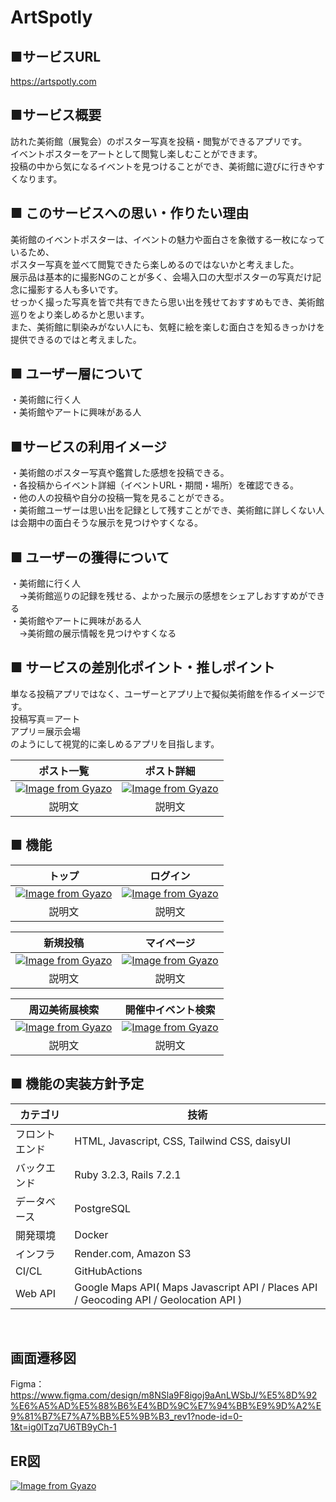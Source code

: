 # ArtSpotly

## ■サービスURL
https://artspotly.com

## ■サービス概要
訪れた美術館（展覧会）のポスター写真を投稿・閲覧ができるアプリです。<br>
イベントポスターをアートとして閲覧し楽しむことができます。<br>
投稿の中から気になるイベントを見つけることができ、美術館に遊びに行きやすくなります。<br>

## ■ このサービスへの思い・作りたい理由
美術館のイベントポスターは、イベントの魅力や面白さを象徴する一枚になっているため、<br>
ポスター写真を並べて閲覧できたら楽しめるのではないかと考えました。<br>
展示品は基本的に撮影NGのことが多く、会場入口の大型ポスターの写真だけ記念に撮影する人も多いです。<br>
せっかく撮った写真を皆で共有できたら思い出を残せておすすめもでき、美術館巡りをより楽しめるかと思います。<br>
また、美術館に馴染みがない人にも、気軽に絵を楽しむ面白さを知るきっかけを提供できるのではと考えました。<br>

## ■ ユーザー層について
・美術館に行く人<br>
・美術館やアートに興味がある人<br>

## ■サービスの利用イメージ
・美術館のポスター写真や鑑賞した感想を投稿できる。<br>
・各投稿からイベント詳細（イベントURL・期間・場所）を確認できる。<br>
・他の人の投稿や自分の投稿一覧を見ることができる。<br>
・美術館ユーザーは思い出を記録として残すことができ、美術館に詳しくない人は会期中の面白そうな展示を見つけやすくなる。<br>

## ■ ユーザーの獲得について
・美術館に行く人<br>
　→美術館巡りの記録を残せる、よかった展示の感想をシェアしおすすめができる<br>
・美術館やアートに興味がある人<br>
　→美術館の展示情報を見つけやすくなる<br>

## ■ サービスの差別化ポイント・推しポイント
単なる投稿アプリではなく、ユーザーとアプリ上で擬似美術館を作るイメージです。<br>
投稿写真＝アート<br>
アプリ＝展示会場<br>
のようにして視覚的に楽しめるアプリを目指します。<br>

|ポスト一覧|ポスト詳細|
|:-:|:-:|
|[![Image from Gyazo](https://i.gyazo.com/a7756c211f575b18c564676f896b9344.gif)](https://gyazo.com/a7756c211f575b18c564676f896b9344)|[![Image from Gyazo](https://i.gyazo.com/5eadab7e3a21f96a162042a055fb5132.jpg)](https://gyazo.com/5eadab7e3a21f96a162042a055fb5132)|
|説明文|説明文|


## ■ 機能
|トップ|ログイン|
|:-:|:-:|
|[![Image from Gyazo](https://i.gyazo.com/8bd3401cdf5a25c8b98295de44e1cf87.gif)](https://gyazo.com/8bd3401cdf5a25c8b98295de44e1cf87)|[![Image from Gyazo](https://i.gyazo.com/badc2eea32e5dab69b62df31cfe906af.png)](https://gyazo.com/badc2eea32e5dab69b62df31cfe906af)|
|説明文|説明文|

|新規投稿|マイページ|
|:-:|:-:|
|[![Image from Gyazo](https://i.gyazo.com/dba27067c8e7fd2367e73ab748c2075e.gif)](https://gyazo.com/dba27067c8e7fd2367e73ab748c2075e)|[![Image from Gyazo](https://i.gyazo.com/dea1dc5a642abc7fd255fa2d67349fff.gif)](https://gyazo.com/dea1dc5a642abc7fd255fa2d67349fff)|
|説明文|説明文|

|周辺美術展検索|開催中イベント検索|
|:-:|:-:|
|[![Image from Gyazo](https://i.gyazo.com/ef27dfd275146740be856ce977b25223.gif)](https://gyazo.com/ef27dfd275146740be856ce977b25223)|[![Image from Gyazo](https://i.gyazo.com/f61e91949a62550ca504cffe9a7ad405.gif)](https://gyazo.com/f61e91949a62550ca504cffe9a7ad405)|
|説明文|説明文|

## ■ 機能の実装方針予定
| カテゴリ | 技術 |
----|----
| フロントエンド | HTML, Javascript, CSS, Tailwind CSS, daisyUI |
| バックエンド | Ruby 3.2.3, Rails 7.2.1 |
| データベース | PostgreSQL |
| 開発環境 | Docker |
| インフラ | Render.com, Amazon S3 |
| CI/CL | GitHubActions |
| Web API | Google Maps API( Maps Javascript API / Places API / Geocoding API / Geolocation API )
<br>

## 画面遷移図
Figma：https://www.figma.com/design/m8NSla9F8igoj9aAnLWSbJ/%E5%8D%92%E6%A5%AD%E5%88%B6%E4%BD%9C%E7%94%BB%E9%9D%A2%E9%81%B7%E7%A7%BB%E5%9B%B3_rev1?node-id=0-1&t=ig0lTzq7U6TB9yCh-1
<br>

## ER図
[![Image from Gyazo](https://i.gyazo.com/3a4fa2c193c9c7b0b3c6784f14c93787.png)](https://gyazo.com/3a4fa2c193c9c7b0b3c6784f14c93787)
<br>